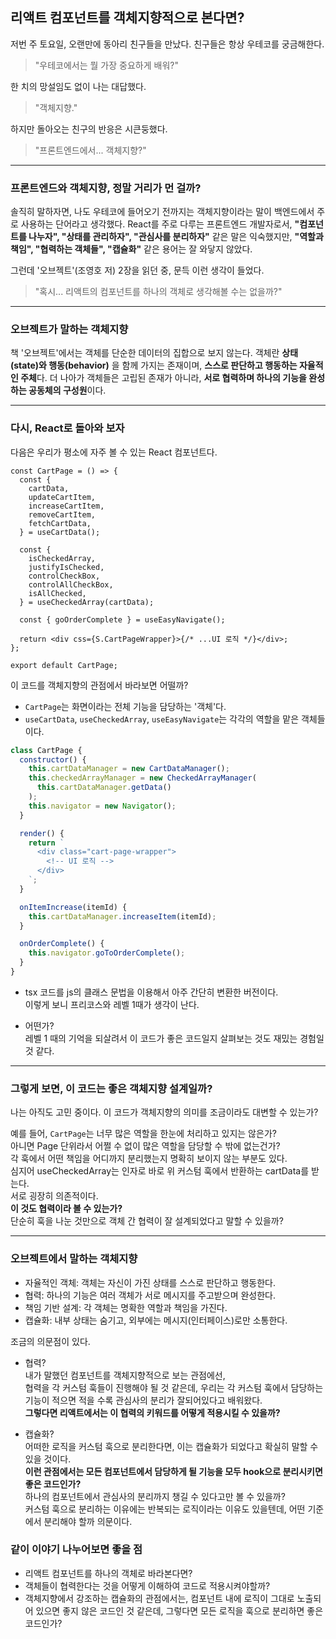 ## 리액트 컴포넌트를 객체지향적으로 본다면?

저번 주 토요일, 오랜만에 동아리 친구들을 만났다. 친구들은 항상 우테코를 궁금해한다.

> "우테코에서는 뭘 가장 중요하게 배워?"

한 치의 망설임도 없이 나는 대답했다.

> "객체지향."

하지만 돌아오는 친구의 반응은 시큰둥했다.

> "프론트엔드에서... 객체지향?"

---

### 프론트엔드와 객체지향, 정말 거리가 먼 걸까?

솔직히 말하자면, 나도 우테코에 들어오기 전까지는 객체지향이라는 말이 백엔드에서 주로 사용하는 단어라고 생각했다.
React를 주로 다루는 프론트엔드 개발자로서, **"컴포넌트를 나누자", "상태를 관리하자", "관심사를 분리하자"** 같은 말은 익숙했지만,
**"역할과 책임", "협력하는 객체들", "캡슐화"** 같은 용어는 잘 와닿지 않았다.

그런데 '오브젝트'(조영호 저) 2장을 읽던 중, 문득 이런 생각이 들었다.

> "혹시... 리액트의 컴포넌트를 하나의 객체로 생각해볼 수는 없을까?"

---

### 오브젝트가 말하는 객체지향

책 '오브젝트'에서는 객체를 단순한 데이터의 집합으로 보지 않는다.
객체란 **상태(state)와 행동(behavior)** 을 함께 가지는 존재이며, **스스로 판단하고 행동하는 자율적인 주체**다.
더 나아가 객체들은 고립된 존재가 아니라, **서로 협력하며 하나의 기능을 완성하는 공동체의 구성원**이다.

---

### 다시, React로 돌아와 보자

다음은 우리가 평소에 자주 볼 수 있는 React 컴포넌트다.

```tsx
const CartPage = () => {
  const {
    cartData,
    updateCartItem,
    increaseCartItem,
    removeCartItem,
    fetchCartData,
  } = useCartData();

  const {
    isCheckedArray,
    justifyIsChecked,
    controlCheckBox,
    controlAllCheckBox,
    isAllChecked,
  } = useCheckedArray(cartData);

  const { goOrderComplete } = useEasyNavigate();

  return <div css={S.CartPageWrapper}>{/* ...UI 로직 */}</div>;
};

export default CartPage;
```

이 코드를 객체지향의 관점에서 바라보면 어떨까?

- `CartPage`는 화면이라는 전체 기능을 담당하는 '객체'다.
- `useCartData`, `useCheckedArray`, `useEasyNavigate`는 각각의 역할을 맡은 객체들이다.

```js
class CartPage {
  constructor() {
    this.cartDataManager = new CartDataManager();
    this.checkedArrayManager = new CheckedArrayManager(
      this.cartDataManager.getData()
    );
    this.navigator = new Navigator();
  }

  render() {
    return `
      <div class="cart-page-wrapper">
        <!-- UI 로직 -->
      </div>
    `;
  }

  onItemIncrease(itemId) {
    this.cartDataManager.increaseItem(itemId);
  }

  onOrderComplete() {
    this.navigator.goToOrderComplete();
  }
}
```

- tsx 코드를 js의 클래스 문법을 이용해서 아주 간단히 변환한 버전이다. <br />
  이렇게 보니 프리코스와 레벨 1때가 생각이 난다.

- 어떤가? <br />
  레벨 1 때의 기억을 되살려서 이 코드가 좋은 코드일지 살펴보는 것도 재밌는 경험일 것 같다.

---

### 그렇게 보면, 이 코드는 좋은 객체지향 설계일까?

나는 아직도 고민 중이다.
이 코드가 객체지향의 의미를 조금이라도 대변할 수 있는가?

예를 들어, `CartPage`는 너무 많은 역할을 한눈에 처리하고 있지는 않은가? <br />
아니면 Page 단위라서 어쩔 수 없이 많은 역할을 담당할 수 밖에 없는건가? <br />
각 훅에서 어떤 책임을 어디까지 분리했는지 명확히 보이지 않는 부분도 있다. <br />
심지어 useCheckedArray는 인자로 바로 위 커스텀 훅에서 반환하는 cartData를 받는다.<br />
서로 굉장히 의존적이다. <br />
**이 것도 협력이라 볼 수 있는가?** <br />
단순히 훅을 나눈 것만으로 객체 간 협력이 잘 설계되었다고 말할 수 있을까?

---

### 오브젝트에서 말하는 객체지향

- 자율적인 객체: 객체는 자신이 가진 상태를 스스로 판단하고 행동한다.
- 협력: 하나의 기능은 여러 객체가 서로 메시지를 주고받으며 완성한다.
- 책임 기반 설계: 각 객체는 명확한 역할과 책임을 가진다.
- 캡슐화: 내부 상태는 숨기고, 외부에는 메시지(인터페이스)로만 소통한다.

조금의 의문점이 있다.

- 협력? <br />
  내가 말했던 컴포넌트를 객체지향적으로 보는 관점에선, <br />
  협력을 각 커스텀 훅들이 진행해야 될 것 같은데, 우리는 각 커스텀 훅에서 담당하는 기능이 적으면 적을 수록 관심사의 분리가 잘되어있다고 배워왔다. <br />
  **그렇다면 리액트에서는 이 협력의 키워드를 어떻게 적용시킬 수 있을까?**

- 캡슐화? <br />
  어떠한 로직을 커스텀 훅으로 분리한다면, 이는 캡슐화가 되었다고 확실히 말할 수 있을 것이다. <br />
  **이런 관점에서는 모든 컴포넌트에서 담당하게 될 기능을 모두 hook으로 분리시키면 좋은 코드인가?** <br />
  하나의 컴포넌트에서 관심사의 분리까지 챙길 수 있다고만 볼 수 있을까?<br />
  커스텀 훅으로 분리하는 이유에는 반복되는 로직이라는 이유도 있을텐데,
  어떤 기준에서 분리해야 할까 의문이다.

### 같이 이야기 나누어보면 좋을 점

- 리액트 컴포넌트를 하나의 객체로 바라본다면?
- 객체들이 협력한다는 것을 어떻게 이해하여 코드로 적용시켜야할까?
- 객체지향에서 강조하는 캡슐화의 관점에서는, 컴포넌트 내에 로직이 그대로 노출되어 있으면 좋지 않은 코드인 것 같은데, 그렇다면 모든 로직을 훅으로 분리하면 좋은 코드인가?
